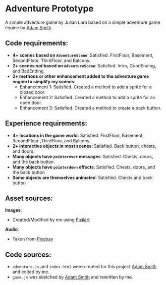 # Adventure Prototype

A simple adventure game by Julian Lara based on a simple adventure game engine by [Adam Smith](https://github.com/rndmcnlly).

## Code requirements:
- **4+ scenes based on `AdventureScene`**: Satisfied. FirstFloor, Basement, SecondFloor, ThirdFloor, and Balcony.
- **2+ scenes *not* based on `AdventureScene`**: Satisfied. Intro, GoodEnding, and BadEnding.
- **2+ methods or other enhancement added to the adventure game engine to simplify my scenes**:
    - Enhancement 1: Satisfied. Created a method to add a sprite for a closed door.
    - Enhancement 2: Satisfied. Created a method to add a sprite for an open door.
    - Enhancement 3: Satisfied. Created a method to create a back button.

## Experience requirements:
- **4+ locations in the game world**: Satisfied. FirstFloor, Basement, SecondFloor ,ThirdFloor, and Balcony.
- **2+ interactive objects in most scenes**: Satisfied. Back button, chests, and doors.
- **Many objects have `pointerover` messages**: Satisfied. Chests, doors, and the back button.
- **Many objects have `pointerdown` effects**: Satisfied. Chests, doors, and the back button
- **Some objects are themselves animated**: Satisfied. Chests and back button

## Asset sources:
**Images**:
- Created/Modified by me using [Pixilart](https://www.pixilart.com)

**Audio**:
- Taken from [Pixabay](https://pixabay.com/)

## Code sources:
- `adventure.js` and `index.html` were created for this project [Adam Smith](https://github.com/rndmcnlly) and edited by me.
- `game.js` was sketched by [Adam Smith](https://github.com/rndmcnlly) and rewritten by me.
